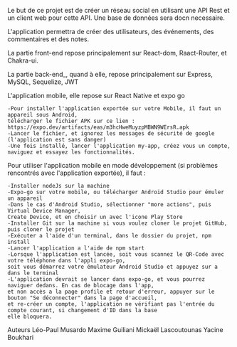 Le but de ce projet est de créer un réseau social en utilisant une API Rest et un client web pour cette API. Une base de données sera docn necessaire.

L'application permettra de créer des utilisateurs, des événements, des commentaires et des notes.

La partie front-end repose principalement sur React-dom, Raact-Router, et Chakra-ui.

La partie back-end_, quand à elle, repose principalement sur Express, MySQL, Sequelize, JWT

L'application mobile, elle repose sur React Native et expo go

    -Pour installer l'application exportée sur votre Mobile, il faut un appareil sous Android, 
    télécharger le fichier APK sur ce lien : https://expo.dev/artifacts/eas/m3hcHweMuyzpMBWN9WErsR.apk
    -Lancer le fichier, et ignorez les messages de sécurité de google (l'application est sans danger)
    -Une fois installé, lancer l'application my-app, créez vous un compte, naviguez et essayez les fonctionnalités.


Pour utiliser l'application mobile en mode développement (si problèmes rencontrés avec l'application exportée), il faut : 

    -Installer nodeJs sur la machine
    -Expo-go sur votre mobile, ou télécharger Android Studio pour émuler un appareil
    -Dans le cas d'Android Studio, sélectionner "more actions", puis Virtual Device Manager, 
    Create Device, et en choisir un avec l'icone Play Store
    -Installer Git sur la machine si vous voulez cloner le projet GitHub, puis cloner le projet
    -Exécuter a l'aide d'un terminal, dans le dossier du projet, npm install
    -Lancer l'application a l'aide de npm start
    -Lorsque l'application est lancée, soit vous scannez le QR-Code avec votre téléphone dans l'appli expo-go, 
    soit vous démarrez votre émulateur Android Studio et appuyez sur a dans le terminal
    -L'application devrait se lancer dans expo-go, et vous pourrez naviguer dedans. En cas de blocage dans l'app, 
    et non accès a la page profile et retour d'erreur, appuyer sur le bouton "Se déconnecter" dans la page d'accueil, 
    et re-créer un compte, l'application ne vérifiant pas l'entrée du compte courant, si changement d'ID dans la base 
    elle bloquera.

Auteurs
Léo-Paul Musardo
Maxime Guiliani
Mickaël Lascoutounas
Yacine Boukhari